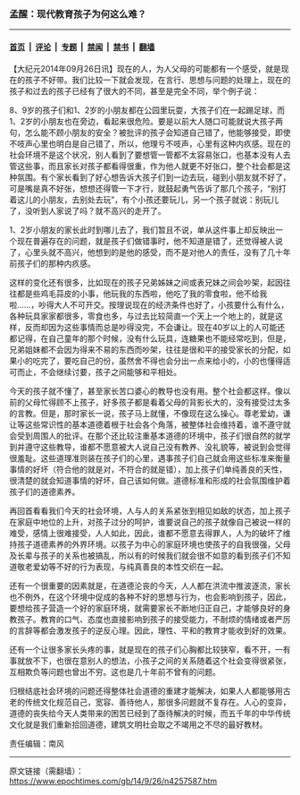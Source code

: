 ### 孟醒：现代教育孩子为何这么难？

---

#### [首页](../../../..?n4257587) &nbsp;|&nbsp; [评论](../../../../../epoch-comment?n4257587) &nbsp;|&nbsp; [专题](../../../../../epoch-special?n4257587) &nbsp;|&nbsp; [禁闻](../../../../../epoch-news?n4257587) &nbsp;|&nbsp; [禁书](../../../../../books?n4257587) &nbsp;|&nbsp; [翻墙](https://github.com/gfw-breaker/nogfw/blob/master/README.md?n4257587)


<div class="post_content" id="artbody" itemprop="articleBody">
 <!-- article content begin -->
 <p>
  【大纪元2014年09月26日讯】现在的人，为人父母的可能都有一个感受，就是现在的孩子不好带。我们比较一下就会发现，在言行、思想与问题的处理上，现在的孩子和过去的孩子已经有了很大的不同，甚至是完全不同，举个例子说：
 </p>
 <p>
  8、9岁的孩子们和1、2岁的小朋友都在公园里玩耍，大孩子们在一起踢足球，而1、2岁的小朋友也在旁边，看起来很危险。要是以前大人随口可能就说大孩子两句，怎么能不顾小朋友的安全？被批评的孩子会知道自己错了，他能够接受，即使不吱声心里也明白是自己错了，所以，他理亏不吱声，心里有这种内疚感。现在的社会环境不是这个状况，别人看到了要想管一管都不太容易张口，也基本没有人去管这些事，而且家长对孩子都看得很重，作为他人就更不好张口，整个社会都是这种氛围。有个家长看到了好心想告诉大孩子们到一边去玩，碰到小朋友就不好了，可是嘴是真不好张，想想还得管一下才行，就鼓起勇气告诉了那几个孩子，“别打着这儿的小朋友，去别处去玩”，有个小孩还要玩儿，另一个孩子就说：别玩儿了，没听到人家说了吗？就不高兴的走开了。
 </p>
 <p>
  1、2岁小朋友的家长此时到哪儿去了，我们暂且不说，单从这件事上却反映出一个现在普遍存在的问题，就是孩子们做错事时，他不知道是错了，还觉得被人说了，心里头就不高兴，他想到的是他的感受，而不是对他人的责任，没有了几十年前孩子们的那种内疚感。
 </p>
 <p>
  这样的变化还有很多，比如现在的孩子兄弟姊妹之间或表兄妹之间会吵架，起因往往都是些鸡毛蒜皮的小事，他玩我的东西啦，他吃了我的零食啦，他不给我啦……，吵得大人不可开交。按理说现在的经济条件也好了，小孩要什么有什么，各种玩具家家都很多，零食也多，与过去比较简直一个天上一个地上的，就是这样，反而却因为这些事情而总是吵得没完，不会谦让。现在40岁以上的人可能还都记得，在自己童年的那个时候，没有什么玩具，连糖果也不能经常吃到，但是，兄弟姐妹都不会因为得来不易的东西而吵架，往往是很和平的接受家长的分配，如果小的吃完了，要吃自己的份，虽然舍不得也会分出一点来给小的，小的也懂得适可而止，不会继续讨要，孩子之间能够和平相处。
 </p>
 <p>
  今天的孩子就不懂了，甚至家长苦口婆心的教导也没有用。整个社会都这样。像以前的父母忙得顾不上孩子，好多孩子都是看着父母的背影长大的，没有接受过太多的言教。但是，那时家长一说，孩子马上就懂，不像现在这么操心。尊老爱幼，谦让等这些常识性的基本道德着根于社会各个角落，被整体社会维持着，谁不遵守就会受到周围人的批评。在那个还比较注重基本道德的环境中，孩子们很自然的就学到并遵守这些教导，谁都不愿意被大人说自己没有教养、没礼貌等，被说到会觉得很羞耻。这些道理准则装在孩子们的心里，遇事孩子们自己就会用这些标准来衡量事情的好坏（符合他的就是对，不符合的就是错），加上孩子们单纯善良的天性，很清楚的就会知道事情的好坏，自己该如何做。道德标准和形成的社会氛围维护着孩子们的道德素养。
 </p>
 <p>
  再回首看看我们今天的社会环境，人与人的关系紧张到相见如敌的状态，加上孩子在家庭中地位的上升，对孩子过分的呵护，谁要说自己的孩子就像自己被说一样的难受，感情上很难接受，人人如此，因此，谁都不愿意去得罪人，人为的破坏了维持孩子道德素养的外界环境。以孩子为中心的家庭环境也使孩子的自我很强，父母及长辈与孩子的关系也被搞乱，所以有的时候我们就会很不如意的看到孩子们不知道敬老爱幼等不好的行为表现，与纯真善良的本性交织在一起。
 </p>
 <p>
  还有一个很重要的因素就是，在道德沦丧的今天，人人都在洪流中推波逐流，家长也不例外，在这个环境中促成的各种不好的思想与行为，也会影响到孩子，因此，要想给孩子营造一个好的家庭环境，就需要家长不断地归正自己，才能够良好的身教孩子。教育的口气、态度也直接影响到孩子的接受能力，不耐烦的情绪或者严厉的言辞等都会激发孩子的逆反心理。因此，理性、平和的教育才能收到好的效果。
 </p>
 <p>
  还有一个让很多家长头疼的事，就是现在的孩子们心胸都比较狭窄，看不开，一有事就放不下，也很在意别人的想法，小孩子之间的关系随着这个社会变得很紧张，互相欺负等问题也曾出不穷。这也是几十年前不曾有的问题。
 </p>
 <p>
  归根结底社会环境的问题还得整体社会道德的重建才能解决，如果人人都能够用古老的传统文化规范自己，宽容、善待他人，那很多问题就不复存在。人心的变异，道德的丧失给今天人类带来的困苦已经到了亟待解决的时候，而五千年的中华传统文化就是我们重新拾回道德，建筑文明社会取之不竭用之不尽的最好教材。
 </p>
 <p>
  责任编辑：南风
 </p>
 <!-- article content end -->
 <div id="below_article_ad">
 </div>
</div>


---

原文链接（需翻墙）：https://www.epochtimes.com/gb/14/9/26/n4257587.htm